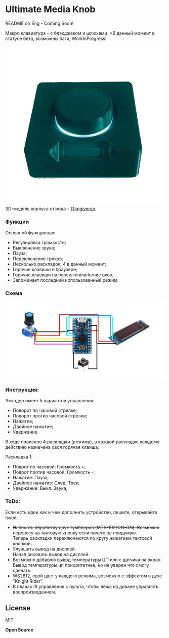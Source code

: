 # Ultimate Media Knob

README on Eng - Coming Soon!

Макро клавиатура - с блэкджеком и шлюхами.
*В данный момент в статусе бета, возможны баги, WorkInProgress!

![PIC1](/img/log.png)  
3D-модель корпуса отсюда - [Thingiverse](https://www.thingiverse.com/thing:4343186).

### Функции
Основной функционал:
  - Регулировка громкости;
  - Выключение звука;
  - Пауза;
  - Переключение треков;
  - Несколько раскладок, 4 в данный момент;
  - Горячие клавиши в браузере;
  - Горячие клавиши на переключmarkение окон;
  - Запоминает последний использованный режим.


### Схема

![PIC0](/img/sch.jpg)
### Инструкция:
Энкодер имеет 5 вариантов управления:  
 - Поворот по часовой стрелке;
 - Поворот против часовой стрелки;
 - Нажатие;
 - Двойное нажатие;
 - Удержание.  
  
В коде происано 4 раскладки (режима), в каждой раскладке каждому действию назначена своя горячая клаиша.  
  
Раскладка 1:
- Поврот по часовой: Громкость +;
- Поврот против часовой: Громкость -;
- Нажатие: Пауза;
- Двойное нажатие: След. Трек;
- Удержание: Выкл. Звука;

### ToDo:

Если есть идеи как и чем дополнить устройство, пишите, открывайте Issue;

 - ~~Написать обработку двух тумблеров (MTS-102/ON-ON).
   Возможно перенесу на тактовую кнопку если ничего не придумаю.~~  
  Теперь раскладки переключаются по кругу нажатием тактовой кнопкой.  
 - Улучшить вывод на дисплей.  
 Начал рисовать вывод на дисплей.
 - Возможно добавлю вывод температуры ЦП или с датчика на экран.  
  Вывод температуры цп приоритетнее, но не уверен что смогу сделать.
 - WS2812, свой цвет у каждого режима, возможно с эффектом в духе "Knight Rider".  
 - В планах IR управление с пульта, чтобы лёжа на диване управлять воспроизведением.  
    
License
----

MIT

**Open Source**
